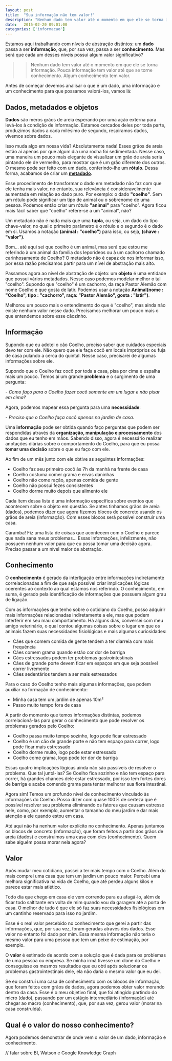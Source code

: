 ```yaml
---
layout: post
title:  "Sua informação não tem valor!"
description: "Nenhum dado tem valor até o momento em que ele se torna informação. Pouca informação tem valor até que se torne conhecimento. Algum conhecimento tem valor até que..."
date:   2015-02-20 09:01:00
categories: ['informacao']
---
```


Estamos aqui trabalhando com níveis de abstração distintos: um **dado** passa a ser **informação**, que, por sua vez, passa a ser **conhecimento**. Mas será que cada um desses níveis possui algum valor significativo? 

>> Nenhum dado tem valor até o momento em que ele se torna informação. Pouca informação tem valor até que se torne conhecimento. Algum conhecimento tem valor.

Antes de começar devemos analisar o que é um dado, uma informação e um conhecimento para que possamos valorá-los, vamos lá:

## Dados, metadados e objetos

**Dados** são meros grãos de areia esperando por uma ação externa para levá-los à condição de informação. Estamos cercados deles por toda parte, produzimos dados a cada milésimo de segundo, respiramos dados, vivemos sobre dados.

Isso muda algo em nossa vida? Absolutamente nada! Esses grãos de areia estão aí apenas por que algum dia uma rocha foi sedimentada. Nesse caso, uma maneira um pouco mais elegante de visualizar um grão de areia seria pintando ele de vermelho, para mostrar que é um grão diferente dos outros. O mesmo pode ser feito com um dado, conferindo-lhe um **rótulo**. Dessa forma, acabamos de criar um **[metadado](http://pt.wikipedia.org/wiki/Metadados)**.

Esse procedimento de transformar o dado em metadado não faz com que ele tenha mais valor, no entanto, sua relevância é consideravelmente aumentada em relação ao dado puro. Por exemplo: o dado **"coelho"**. Sem um rótulo pode significar um tipo de animal ou o sobrenome de uma pessoa. Podemos então criar um rótulo **"animal"** para "coelho". Agora ficou mais fácil saber que "coelho" refere-se a um "animal", não? 

Um metadado não é nada mais que uma **tupla**, ou seja, um dado do tipo chave-valor, no qual o primeiro parâmetro é o rótulo e o segundo é o dado em si. Usamos a notação **(animal : "coelho")** para isso, ou seja, **(chave : "valor")**. 

Bom... até aqui sei que coelho é um animal, mas será que estou me referindo à um animal da família dos leporídeos ou à um cachorro chamado carinhosamente de Coelho? O metadado não é capaz de nos informar isso, por essa razão precisamos partir para um nível de abstração mais alto.

Passamos agora ao nível de abstração de objeto: um **objeto** é uma entidade que possui vários metadados. Nesse caso podemos modelar melhor o tal "coelho". Supondo que "coelho" é um cachorro, da raça Pastor Alemão com nome Coelho e que gosta de latir. Podemos usar a notação **Animal(nome : "Coelho", tipo : "cachorro", raça: "Pastor Alemão", gosta : "latir")**.

Melhorou um pouco mais o entendimento do que é "coelho", mas ainda não existe nenhum valor nesse dado. Precisamos melhorar um pouco mais o que entendemos sobre esse cãozinho. 

## Informação
Supondo que eu adotei o cão Coelho, preciso saber que cuidados especiais devo ter com ele. Não quero que ele faça cocô em locais impróprios ou fuja de casa pulando a cerca do quintal. Nesse caso, precisarei de  algumas informações sobre ele.

Supondo que o Coelho faz cocô por toda a casa, pisa por cima e espalha mais um pouco. Temos aí um grande **problema** e o surgimento de uma pergunta: 

*- Como faço para o Coelho fazer cocô somente em um lugar e não pisar em cima?* 

Agora, podemos mapear essa pergunta para uma **necessidade**: 

*- Preciso que o Coelho faça cocô apenas no jardim de casa.* 

Uma **informação** pode ser obtida quando faço perguntas que podem ser respondidas através da **organização, manipulação e processamento** dos dados que eu tenho em mãos. Sabendo disso, agora é necessário realizar anotações diárias sobre o comportamento do Coelho, para que eu possa **tomar uma decisão** sobre o que eu faço com ele.

Ao fim de um mês junto com ele obtive as seguintes informações:

* Coelho faz seu primeiro cocô às 7h da manhã na frente de casa
* Coelho costuma comer grama e ervas daninhas
* Coelho não come ração, apenas comida de gente
* Coelho não possui fezes consistentes
* Coelho dorme muito depois que alimento ele

Cada ítem dessa lista é uma informação específica sobre eventos que acontecem sobre o objeto em questão. Se antes tinhamos grãos de areia (dados), podemos dizer que agora fizemos blocos de concreto usando os grãos de areia (informação). Com esses blocos será possível construir uma casa. 

Caramba! Fiz uma lista de coisas que acontecem com o Coelho e parece que nada sana meus problemas... Essas informações, infelizmente, não possuem nenhum valor para que eu possa tomar uma decisão agora. Preciso passar a um nível maior de abstração. 

## Conhecimento
O **conhecimento** é gerado da interligação entre informações indiretamente correlacionadas a fim de que seja possível criar implicações lógicas coerentes ao contexto ao qual estamos nos referindo. O conhecimento, em suma, é gerado pela identificação de informações que possuem algum grau de ligação.

Com as informações que tenho sobre o cotidiano do Coelho, posso adquirir mais informações relacionadas indiretamente a ele, mas que podem interferir em seu mau comportamento. Há alguns dias, conversei com meu amigo veterinário, o qual contou algumas coisas sobre o lugar em que os animais fazem suas necessidades fisiológicas e mais algumas curiosidades:

* Cães que comem comida de gente tendem a ter diarreia com mais frequência
* Cães comem grama quando estão cor dor de barriga
* Cães estressados podem ter problemas gastrointestinais
* Cães de grande porte devem ficar em espaços em que seja possível correr livremente
* Cães sedentários tendem a ser mais estressados

Para o caso do Coelho tenho mais algumas informações, que podem auxiliar na formação de conhecimento:

* Minha casa tem um jardim de apenas 10m²
* Passo muito tempo fora de casa

A partir do momento que temos informações distintas, podemos correlacioná-las para gerar o conhecimento que pode resolver os problemas gerados pelo Coelho:

* Coelho passa muito tempo sozinho, logo pode ficar estressado
* Coelho é um cão de grande porte e não tem espaço para correr, logo pode ficar mais estressado
* Coelho dorme muito, logo pode estar estressado
* Coelho come grama, logo pode ter dor de barriga

Essas quatro implicações lógicas ainda não são passíveis de resolver o problema. Que tal juntá-las? Se Coelho fica sozinho e não tem espaço para correr, há grandes chances dele estar estressado, por isso tem fortes dores de barriga e acaba comendo grama para tentar melhorar sua flora intestinal.

Agora sim! Temos um profundo nível de conhecimento vinculado às informações do Coelho. Posso dizer com quase 100% de certeza que é possível resolver seu problema eliminando os fatores que causam estresse nele, como, por exemplo, aumentar o tamanho do meu jardim e dar mais atenção a ele quando estou em casa.

Até aqui não há nenhum valor explícito no conhecimento. Apenas juntamos os blocos de concreto (informação), que foram feitos a partir dos grãos de areia (dados) e construimos uma casa com eles (conhecimento). Quem sabe alguém possa morar nela agora?

## Valor
Após mudar meu cotidiano, passei a ter mais tempo com o Coelho. Além do mais comprei uma casa que tem um jardim um pouco maior. Percebi uma melhora significativa na vida de Coelho, que até perdeu alguns kilos e parece estar mais atlético.

Todo dia que chego em casa ele vem correndo para eu afagá-lo, além de ficar todo saltitante em volta de mim quando vou da garagem até a porta de casa. O melhor de tudo é que ele só faz suas necessidades fisiológicas em um cantinho reservado para isso no jardim.

Esse é o real valor percebido no conhecimento que gerei a partir das informações, que, por sua vez, foram geradas através dos dados. Esse valor no entanto foi dado por mim. Essa mesma informação não teria o mesmo valor para uma pessoa que tem um peixe de estimação, por exemplo.

O **valor** é estimado de acordo com a solução que é dada para os problemas de uma pessoa ou empresa. Se minha irmã tivesse um clone do Coelho e conseguisse os mesmos resultados que eu obti após solucionar os problemas gastrointestinais dele, ela não daria o mesmo valor que eu dei.

Se eu construí uma casa de conhecimento com os blocos de informação, que foram feitos com grãos de dados, agora podemos obter valor morando dentro da casa. Esse é o meu objetivo final, que foi atingido partindo do micro (dado), passando por um estágio intermediário (informação) até chegar ao macro (conhecimento), que, por sua vez, gerou valor (morar na casa construída). 

## Qual é o valor do nosso conhecimento?
Agora podemos demonstrar de onde vem o valor de um dado, informação e conhecimento. 

// falar sobre BI, Watson e Google Knowledge Graph